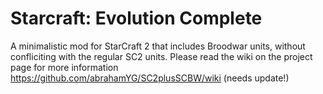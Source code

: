 # Starcraft: Evolution Complete

A minimalistic mod for StarCraft 2 that includes Broodwar units, without confliciting with the regular SC2 units.
Please read the wiki on the project page for more information
https://github.com/abrahamYG/SC2plusSCBW/wiki (needs update!)
